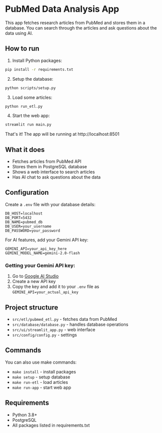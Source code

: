 # PubMed Data Analysis App

This app fetches research articles from PubMed and stores them in a database. You can search through the articles and ask questions about the data using AI.

## How to run

1. Install Python packages:
```bash
pip install -r requirements.txt
```

2. Setup the database:
```bash
python scripts/setup.py
```

3. Load some articles:
```bash
python run_etl.py
```

4. Start the web app:
```bash
streamlit run main.py
```

That's it! The app will be running at http://localhost:8501

## What it does

- Fetches articles from PubMed API
- Stores them in PostgreSQL database
- Shows a web interface to search articles
- Has AI chat to ask questions about the data

## Configuration

Create a `.env` file with your database details:
```
DB_HOST=localhost
DB_PORT=5432
DB_NAME=pubmed_db
DB_USER=your_username
DB_PASSWORD=your_password
```

For AI features, add your Gemini API key:
```
GEMINI_API=your_api_key_here
GEMINI_MODEL_NAME=gemini-2.0-flash
```

### Getting your Gemini API key:
1. Go to [Google AI Studio](https://makersuite.google.com/app/apikey)
2. Create a new API key
3. Copy the key and add it to your `.env` file as `GEMINI_API=your_actual_api_key`

## Project structure

- `src/etl/pubmed_etl.py` - fetches data from PubMed
- `src/database/database.py` - handles database operations
- `src/ui/streamlit_app.py` - web interface
- `src/config/config.py` - settings

## Commands

You can also use make commands:
- `make install` - install packages
- `make setup` - setup database
- `make run-etl` - load articles
- `make run-app` - start web app

## Requirements

- Python 3.8+
- PostgreSQL
- All packages listed in requirements.txt
